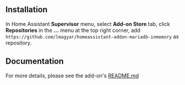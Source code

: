 
## Installation

In Home Assistant **Supervisor** menu, select **Add-on Store** tab, click **Repositories** in the **...** menu at the top right corner, add `https://github.com/lmagyar/homeassistant-addon-mariadb-inmemory` as repository.

## Documentation

For more details, please see the add-on's [README.md](mariadb)
